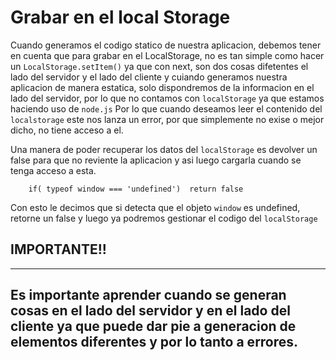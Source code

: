 

# Grabar en el local Storage

Cuando generamos el codigo statico de nuestra aplicacion, debemos tener en cuenta que para grabar en el LocalStorage, no es tan simple como hacer un `LocalStorage.setItem()` ya que con next, son dos cosas difetentes el lado del servidor y el lado del cliente y cuiando generamos nuestra aplicacion  de manera estatica, solo dispondremos de la informacion en el lado del servidor, por lo que no contamos con `localStorage` ya que estamos haciendo uso de `node.js`
Por lo que cuando deseamos leer el contenido del `localstorage` este nos lanza un error, por que simplemente no exise o mejor dicho, no tiene acceso a el.

Una manera de poder recuperar los datos del `localStorage` es devolver un false para que no reviente la aplicacion y asi luego cargarla cuando se tenga acceso a esta.

```
    if( typeof window === 'undefined')  return false
```

Con esto le decimos que si detecta que el objeto `window` es undefined, retorne un false y luego ya podremos gestionar el codigo del `localStorage`



## IMPORTANTE!!

---
Es importante aprender cuando se generan cosas en el lado del servidor y en el lado del cliente ya que puede dar pie a generacion de elementos diferentes y por lo tanto a errores.
---